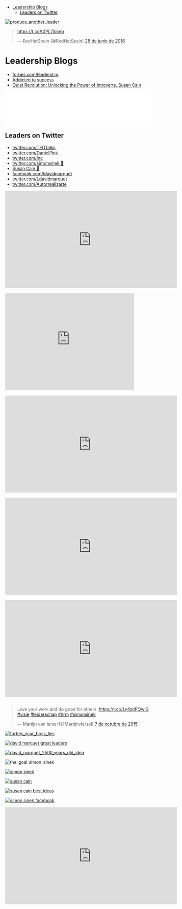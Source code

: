 <!-- MarkdownTOC -->

- [Leadership Blogs](#leadership-blogs)
    - [Leaders on Twitter](#leaders-on-twitter)

<!-- /MarkdownTOC -->

![produce_another_leader](images/produce_another_leader.png)

<blockquote class="twitter-tweet tw-align-center" data-lang="es"><p lang="und" dir="ltr"><a href="https://t.co/t0PL7Idxeb">https://t.co/t0PL7Idxeb</a></p>&mdash; RedHatSpain (@RedHatSpain) <a href="https://twitter.com/RedHatSpain/status/747690426023415808">28 de junio de 2016</a></blockquote>
<script async src="//platform.twitter.com/widgets.js" charset="utf-8"></script>

# Leadership Blogs
- [forbes.com/leadership](http://www.forbes.com/leadership)
- [Addicted to success](http://addicted2success.com)
- [Quiet Revolution: Unlocking the Power of Introverts. Susan Cain](http://www.quietrev.com)

<iframe style="border: none" src="//html5-player.libsyn.com/embed/episode/id/4405704/height/100/width/480/theme/custom/autoplay/no/autonext/no/thumbnail/no/preload/no/no_addthis/no/direction/backward/render-playlist/no/custom-color/87A93A/" height="100" width="480" scrolling="no"  allowfullscreen webkitallowfullscreen mozallowfullscreen oallowfullscreen msallowfullscreen></iframe>

## Leaders on Twitter
- [twitter.com/TEDTalks](https://twitter.com/TEDTalks)
- [twitter.com/DanielPink](https://twitter.com/DanielPink)
- [twitter.com/Inc](https://twitter.com/Inc)
- [twitter.com/simonsinek 🌟](https://twitter.com/simonsinek)
- [Susan Cain 🌟](https://twitter.com/susancain)
- [facebook.com/ldavidmarquet](https://www.facebook.com/ldavidmarquet/)
- [twitter.com/Ldavidmarquet](https://twitter.com/Ldavidmarquet)
- [twitter.com/Autorrealizarte](https://twitter.com/Autorrealizarte)

<div class="container">
<iframe width="560" height="315" src="https://www.youtube.com/embed/c0KYU2j0TM4?rel=0" frameborder="0" allowfullscreen class="video"></iframe>
</div>
<br>

<div class="container">
<iframe width="420" height="315" src="https://www.youtube-nocookie.com/embed/llKvV8_T95M?rel=0" frameborder="0" allowfullscreen class="video"></iframe>
</div>
<br>

<div class="container">
<iframe width="560" height="315" src="https://www.youtube.com/embed/qp0HIF3SfI4?rel=0" frameborder="0" allowfullscreen class="video"></iframe>
</div>
<br>

<div class="container">
<iframe width="560" height="315" src="https://www.youtube.com/embed/6SOTBHAcLV4?rel=0" frameborder="0" allowfullscreen class="video"></iframe>
</div>
<br/>

<div class="container">
<iframe width="560" height="315" src="https://www.youtube.com/embed/pYKH2uSax8U?rel=0" frameborder="0" allowfullscreen class="video"></iframe>
</div>
<br/>

<blockquote class="twitter-tweet tw-align-center" data-lang="es"><p lang="en" dir="ltr">Love your work and do good for others. <a href="https://t.co/Lv4zdPQwiG">https://t.co/Lv4zdPQwiG</a> <a href="https://twitter.com/hashtag/visie?src=hash">#visie</a> <a href="https://twitter.com/hashtag/leiderschap?src=hash">#leiderschap</a> <a href="https://twitter.com/hashtag/hrm?src=hash">#hrm</a> <a href="https://twitter.com/hashtag/simonsinek?src=hash">#simonsinek</a></p>&mdash; Martijn van Iersel (@MartijnvIersel) <a href="https://twitter.com/MartijnvIersel/status/651826680802189312">7 de octubre de 2015</a></blockquote>
<script async src="//platform.twitter.com/widgets.js" charset="utf-8"></script>

[![forbes_your_boss_lies](images/forbes_your_boss_lies.png)](http://www.forbes.com/sites/dailymuse/2014/10/01/what-to-do-when-your-boss-lies/)

[![david marquet great leaders](images/davidmarquet_greatleaders.png)](https://twitter.com/ldavidmarquet)

[![david_marquet_2500_years_old_idea](images/david_marquet_2500_years_old_idea.png)](https://www.linkedin.com/pulse/use-2500-year-old-idea-build-great-culture-l-david-marquet)

![the_goal_simon_sinek](images/the_goal_simon_sinek.png)

[![simon sinek](images/simonsinek.png)](https://twitter.com/simonsinek)

[![susan cain](images/susan_cain.png)](https://www.linkedin.com/in/susancain)

[![susan cain best ideas](images/susan_cain_best_ideas.jpg)](https://twitter.com/susancain)

[![simon sinek facebook](images/simonsinek_facebook_taking_care.png)](https://www.facebook.com/simonsinek/)

<div class="container">
<iframe width="560" height="315" src="https://www.youtube.com/embed/PMEqLzWrMIo?list=PL9F0Fb36EYxszkB-LnSVpquu7j3Gqo3ux" frameborder="0" allowfullscreen class="video"></iframe>
</div>
<br>

